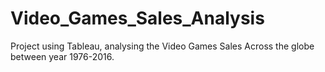 # Video_Games_Sales_Analysis

Project using Tableau, analysing the Video Games Sales Across the globe between year 1976-2016.
